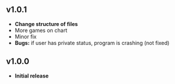## v1.0.1
- **Change structure of files**
- More games on chart
- Minor fix
- **Bugs:** if user has private status, program is crashing (not fixed)

## v1.0.0
- **Initial release**